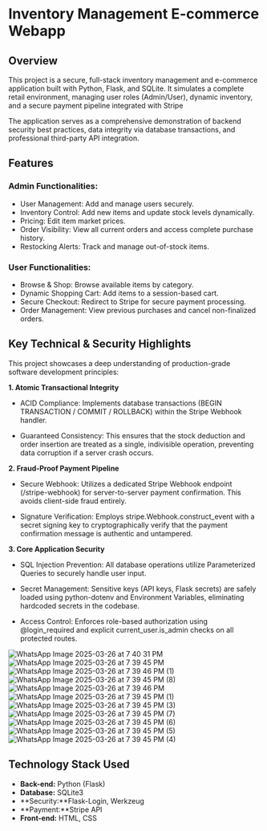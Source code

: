# Inventory Management E-commerce Webapp

## Overview  
This project is a secure, full-stack inventory management and e-commerce application built with Python, Flask, and SQLite. It simulates a complete retail environment, managing user roles (Admin/User), dynamic inventory, and a secure payment pipeline integrated with Stripe

The application serves as a comprehensive demonstration of backend security best practices, data integrity via database transactions, and professional third-party API integration.

## Features  

### **Admin Functionalities:**  
- User Management: Add and manage users securely.
- Inventory Control: Add new items and update stock levels dynamically.
- Pricing: Edit item market prices.
- Order Visibility: View all current orders and access complete purchase history.
- Restocking Alerts: Track and manage out-of-stock items.


### **User Functionalities:**  
- Browse & Shop: Browse available items by category.
- Dynamic Shopping Cart: Add items to a session-based cart.
- Secure Checkout: Redirect to Stripe for secure payment processing.
- Order Management: View previous purchases and cancel non-finalized orders.

## **Key Technical & Security Highlights**
This project showcases a deep understanding of production-grade software development principles:

**1. Atomic Transactional Integrity**
- ACID Compliance: Implements database transactions (BEGIN TRANSACTION / COMMIT / ROLLBACK) within the Stripe Webhook handler.

- Guaranteed Consistency: This ensures that the stock deduction and order insertion are treated as a single, indivisible operation, preventing data corruption if a server crash occurs.

**2. Fraud-Proof Payment Pipeline**
- Secure Webhook: Utilizes a dedicated Stripe Webhook endpoint (/stripe-webhook) for server-to-server payment confirmation. This avoids client-side fraud entirely.

- Signature Verification: Employs stripe.Webhook.construct_event with a secret signing key to cryptographically verify that the payment confirmation message is authentic and untampered.

**3. Core Application Security**
- SQL Injection Prevention: All database operations utilize Parameterized Queries to securely handle user input.

- Secret Management: Sensitive keys (API keys, Flask secrets) are safely loaded using python-dotenv and Environment Variables, eliminating hardcoded secrets in the codebase.

- Access Control: Enforces role-based authorization using @login_required and explicit current_user.is_admin checks on all protected routes.



![WhatsApp Image 2025-03-26 at 7 40 31 PM](https://github.com/user-attachments/assets/002c6c0c-f987-4022-9375-22052d3a2816)
![WhatsApp Image 2025-03-26 at 7 39 45 PM](https://github.com/user-attachments/assets/2686ca4f-5a85-474b-9dd2-ad9a2b5f59ad)
![WhatsApp Image 2025-03-26 at 7 39 46 PM (1)](https://github.com/user-attachments/assets/bd08eaa4-9fb6-47e5-b375-a9a2f2cba20e)
![WhatsApp Image 2025-03-26 at 7 39 45 PM (8)](https://github.com/user-attachments/assets/5bf4bc49-012f-47bd-8dcc-8ab44ffd347b)
![WhatsApp Image 2025-03-26 at 7 39 46 PM](https://github.com/user-attachments/assets/0611f804-d0d7-4637-bce6-b696f5543e9d)
![WhatsApp Image 2025-03-26 at 7 39 45 PM (1)](https://github.com/user-attachments/assets/ce799a9e-8c2d-4fcf-bd32-8d4d189272c1)
![WhatsApp Image 2025-03-26 at 7 39 45 PM (3)](https://github.com/user-attachments/assets/97451dbd-4ce9-4607-8769-20c0e853ae77)
![WhatsApp Image 2025-03-26 at 7 39 45 PM (7)](https://github.com/user-attachments/assets/7406cef2-aa9d-4fd2-a6a1-d28003e41562)
![WhatsApp Image 2025-03-26 at 7 39 45 PM (6)](https://github.com/user-attachments/assets/00687209-2aa0-4e7b-9a11-ada55a14a111)
![WhatsApp Image 2025-03-26 at 7 39 45 PM (5)](https://github.com/user-attachments/assets/30f3496c-c21d-4be6-98ba-bbec9e0fd5ca)
![WhatsApp Image 2025-03-26 at 7 39 45 PM (4)](https://github.com/user-attachments/assets/2c87efe4-0d0e-4f69-8a8f-bf6919fd735e)


## Technology Stack Used
- **Back-end:** Python (Flask)  
- **Database:** SQLite3
- **Security:**Flask-Login, Werkzeug
- **Payment:**Stripe API
- **Front-end:** HTML, CSS
